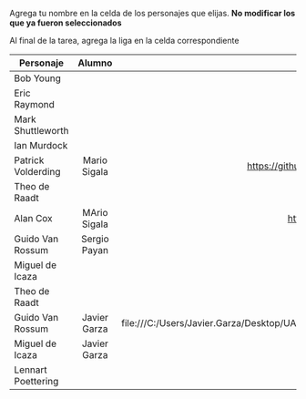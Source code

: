 Agrega tu nombre en la celda de los personajes que elijas. **No modificar los que ya fueron seleccionados**

Al final de la tarea, agrega la liga en la celda correspondiente


| Personaje        | Alumno           | Liga al trabajo terminado  |
| ------------- |:-------------:| -----:|
| Bob Young      |   |  |
| Eric Raymond     |  |    |
| Mark Shuttleworth |       |     |
| Ian Murdock | | |
| Patrick Volderding|Mario Sigala | https://github.com/sigalam/personajesSL/blob/master/Patrick%20Volderding.html|
| Theo de Raadt | | |
| Alan Cox|MArio Sigala| https://github.com/sigalam/personajesSL/blob/master/Alan%20Cox.html|
| Guido Van Rossum | Sergio Payan | |
| Miguel de Icaza| | Sergio Payan |
| Theo de Raadt | | |
| Guido Van Rossum |Javier Garza |file:///C:/Users/Javier.Garza/Desktop/UACH/Miguel%20de%20Icaza%20y%20Guido%20Van%20Rossum.htm |
| Miguel de Icaza| Javier Garza| |
| Lennart Poettering | | |

